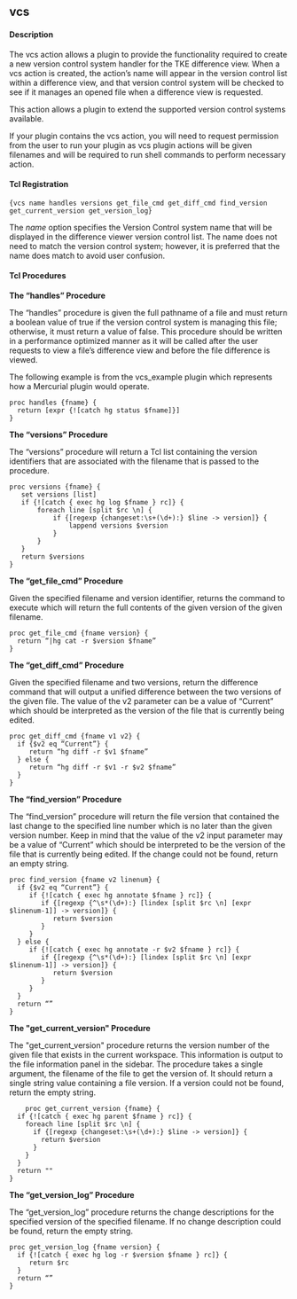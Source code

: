 ## vcs

#### Description

The vcs action allows a plugin to provide the functionality required to create a new version control system handler for the TKE difference view. When a vcs action is created, the action’s name will appear in the version control list within a difference view, and that version control system will be checked to see if it manages an opened file when a difference view is requested.

This action allows a plugin to extend the supported version control systems available.

If your plugin contains the vcs action, you will need to request permission from the user to run your plugin as vcs plugin actions will be given filenames and will be required to run shell commands to perform necessary action.

#### Tcl Registration

`{vcs name handles versions get_file_cmd get_diff_cmd find_version get_current_version get_version_log}`

The _name_ option specifies the Version Control system name that will be displayed in the difference viewer version control list.  The name does not need to match the version control system; however, it is preferred that the name does match to avoid user confusion.

#### Tcl Procedures

**The “handles” Procedure**

The “handles” procedure is given the full pathname of a file and must return a boolean value of true if the version control system is managing this file; otherwise, it must return a value of false. This procedure should be written in a performance optimized manner as it will be called after the user requests to view a file’s difference view and before the file difference is viewed.

The following example is from the vcs\_example plugin which represents how a Mercurial plugin would operate.

	proc handles {fname} {
	  return [expr {![catch hg status $fname]}]
	}

**The “versions” Procedure**

The “versions” procedure will return a Tcl list containing the version identifiers that are associated with the filename that is passed to the procedure.

	proc versions {fname} {
	   set versions [list]
	   if {![catch { exec hg log $fname } rc]} {
	       foreach line [split $rc \n] {
	           if {[regexp {changeset:\s+(\d+):} $line -> version]} {
	               lappend versions $version
	           }
	       }
	   }
	   return $versions
	}

**The “get\_file\_cmd” Procedure**

Given the specified filename and version identifier, returns the command to execute which will return the full contents of the given version of the given filename.

	proc get_file_cmd {fname version} {
	  return “|hg cat -r $version $fname”
	}

**The “get\_diff\_cmd” Procedure**

Given the specified filename and two versions, return the difference command that will output a unified difference between the two versions of the given file.  The value of the v2 parameter can be a value of “Current” which should be interpreted as the version of the file that is currently being edited.

	proc get_diff_cmd {fname v1 v2} {
	  if {$v2 eq “Current”} {
	     return “hg diff -r $v1 $fname”
	  } else {
	     return “hg diff -r $v1 -r $v2 $fname”
	  }
	}

**The “find\_version” Procedure**

The “find\_version” procedure will return the file version that contained the last change to the specified line number which is no later than the given version number.  Keep in mind that the value of the v2 input parameter may be a value of “Current” which should be interpreted to be the version of the file that is currently being edited.  If the change could not be found, return an empty string.

	proc find_version {fname v2 linenum} {
	  if {$v2 eq “Current”} {
	     if {![catch { exec hg annotate $fname } rc]} {
	        if {[regexp {^\s*(\d+):} [lindex [split $rc \n] [expr $linenum-1]] -> version]} {
	           return $version
	        }
	     }
	  } else {
	     if {![catch { exec hg annotate -r $v2 $fname } rc]} {
	        if {[regexp {^\s*(\d+):} [lindex [split $rc \n] [expr $linenum-1]] -> version]} {
	           return $version
	        }
	     }
	  }
	  return “”
	}

**The "get\_current\_version" Procedure**

The "get\_current\_version" procedure returns the version number of the given file that exists in the current workspace. This information is output to the file information panel in the sidebar. The procedure takes a single argument, the filename of the file to get the version of. It should return a single string value containing a file version. If a version could not be found, return the empty string.

		proc get_current_version {fname} {
	  if {![catch { exec hg parent $fname } rc]} {
	    foreach line [split $rc \n] {
	      if {[regexp {changeset:\s+(\d+):} $line -> version]} {
	        return $version
	      }
	    }
	  }
	  return ""
	}

**The “get\_version\_log” Procedure**

The “get\_version\_log” procedure returns the change descriptions for the specified version of the specified filename.  If no change description could be found, return the empty string.

	proc get_version_log {fname version} {
	  if {![catch { exec hg log -r $version $fname } rc]} {
	     return $rc
	  }
	  return “”
	}